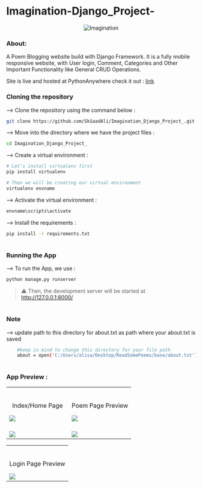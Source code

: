 # Imagination-Django_Project-
<div align="center">
<img align="center" src="https://raw.github.com/SkSaadAli/Imagination_Django_Project_/main/static/assets/logo.png?sanitize=true" alt="Imagination">

</div>

### About:
A Poem Blogging website build with Django Framework. It is a fully mobile responsive website, with User login, Comment, Categories and Other Important Functionality like General CRUD Operations.

Site is live and hosted at PythonAnywhere check it out : [link](https://sksaadali.pythonanywhere.com)


### Cloning the repository

--> Clone the repository using the command below :
```bash
git clone https://github.com/SkSaadAli/Imagination_Django_Project_.git

```

--> Move into the directory where we have the project files : 
```bash
cd Imagination_Django_Project_


```

--> Create a virtual environment :
```bash
# Let's install virtualenv first
pip install virtualenv

# Then we will be creating our virtual environment
virtualenv envname

```

--> Activate the virtual environment :
```bash
envname\scripts\activate

```

--> Install the requirements :
```bash
pip install -r requirements.txt

```

#

### Running the App

--> To run the App, we use :
```bash
python manage.py runserver

```

> ⚠ Then, the development server will be started at http://127.0.0.1:8000/

#

### Note

--> update path to this directory for about.txt as path where your about.txt is saved
```bash
    #keep in mind to change this directory for your file path
    about = open('C:/Users/alisa/Desktop/ReadSomePoems/base/about.txt').read()

```



#

### App Preview :

<table width="100%"> 
<tr>
<td width="50%">      
&nbsp; 
<br>
<p align="center">
  Index/Home Page
</p>
<img src="https://raw.github.com/SkSaadAli/Imagination_Django_Project_/main/screenshots/home1.PNG?sanitize=true" >
</td> 
<td width="50%">
<br>
<p align="center">
  Poem Page Preview
</p>
<img src="https://raw.github.com/SkSaadAli/Imagination_Django_Project_/main/screenshots/poem1.PNG?sanitize=true" >  
</td>

<tr>
<td width="50%">      
&nbsp; 
<br>

<img src="https://raw.github.com/SkSaadAli/Imagination_Django_Project_/main/screenshots/home2.PNG?sanitize=true" >
</td> 
<td width="50%">
<br>

<img src="https://raw.github.com/SkSaadAli/Imagination_Django_Project_/main/screenshots/poem2.png?sanitize=true" >  
</td>


</table>
<table width="100%">
<tr>
<td width="100%">
<br>
<p align="center">
  Login Page Preview
</p>
<img src="https://raw.github.com/SkSaadAli/Imagination_Django_Project_/main/screenshots/login.PNG?sanitize=true" >  
</td>
</table>
